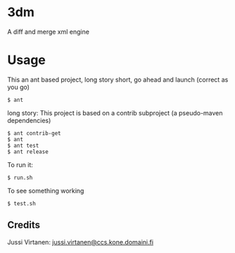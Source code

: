 # 3dm

A diff and merge xml engine

# Usage

This an ant based project, long story short, go ahead and launch (correct as you go)

    $ ant

long story: This project is based on a contrib subproject (a pseudo-maven dependencies)

    $ ant contrib-get
    $ ant 
    $ ant test
    $ ant release

To run it:

    $ run.sh

To see something working

    $ test.sh

## Credits

Jussi Virtanen: jussi.virtanen@ccs.kone.domaini.fi
